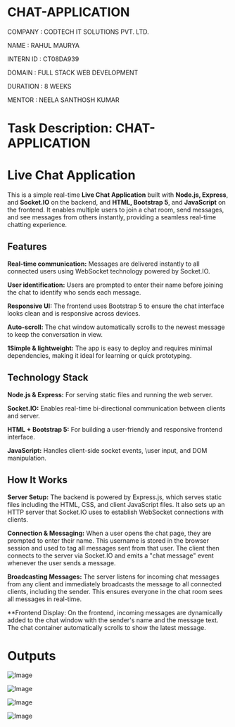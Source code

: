 # CHAT-APPLICATION

COMPANY : CODTECH IT SOLUTIONS PVT. LTD.

NAME : RAHUL MAURYA

INTERN ID : CT08DA939

DOMAIN : FULL STACK WEB DEVELOPMENT

DURATION : 8 WEEKS

MENTOR : NEELA SANTHOSH KUMAR

# Task Description: CHAT-APPLICATION

# Live Chat Application
This is a simple real-time **Live Chat Application** built with **Node.js, Express**, and **Socket.IO** on the backend, and **HTML, Bootstrap 5**, and **JavaScript** on the frontend. It enables multiple users to join a chat room, send messages, and see messages from others instantly, providing a seamless real-time chatting experience.

## Features
**Real-time communication:** Messages are delivered instantly to all connected users using WebSocket technology powered by Socket.IO.

**User identification:** Users are prompted to enter their name before joining the chat to identify who sends each message.

**Responsive UI:** The frontend uses Bootstrap 5 to ensure the chat interface looks clean and is responsive across devices.

**Auto-scroll:** The chat window automatically scrolls to the newest message to keep the conversation in view.

**1Simple & lightweight:** The app is easy to deploy and requires minimal dependencies, making it ideal for learning or quick prototyping.

## Technology Stack
**Node.js & Express:** For serving static files and running the web server.

**Socket.IO:** Enables real-time bi-directional communication between clients and server.

**HTML + Bootstrap 5:** For building a user-friendly and responsive frontend interface.

**JavaScript:** Handles client-side socket events, \user input, and DOM manipulation.

## How It Works
**Server Setup:**
The backend is powered by Express.js, which serves static files including the HTML, CSS, and client JavaScript files. It also sets up an HTTP server that Socket.IO uses to establish WebSocket connections with clients.

**Connection & Messaging:**
When a user opens the chat page, they are prompted to enter their name. This username is stored in the browser session and used to tag all messages sent from that user. The client then connects to the server via Socket.IO and emits a "chat message" event whenever the user sends a message.

**Broadcasting Messages:**
The server listens for incoming chat messages from any client and immediately broadcasts the message to all connected clients, including the sender. This ensures everyone in the chat room sees all messages in real-time.

**Frontend Display:
On the frontend, incoming messages are dynamically added to the chat window with the sender's name and the message text. The chat container automatically scrolls to show the latest message.

# Outputs

![Image](https://github.com/user-attachments/assets/9e40389f-b853-45a9-af1c-69bd477f075f)


![Image](https://github.com/user-attachments/assets/cdda4015-cd7c-4ae4-92bd-09ff22fd5f83)


![Image](https://github.com/user-attachments/assets/f3a406f5-a4fa-494d-ab54-e00bb19f8877)


![Image](https://github.com/user-attachments/assets/80b87106-11a8-4522-813d-8f57b907e5fc)
